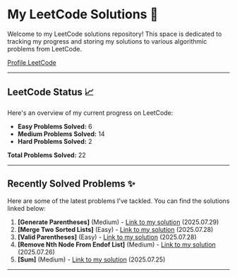 # My LeetCode Solutions 🚀

Welcome to my LeetCode solutions repository! This space is dedicated to tracking my progress and storing my solutions to various algorithmic problems from LeetCode.

[Profile LeetCode](https://leetcode.com/u/L4yoos/)

---

## LeetCode Status 📈

Here's an overview of my current progress on LeetCode:
    
* **Easy Problems Solved:** 6
* **Medium Problems Solved:** 14
* **Hard Problems Solved:** 2
    
**Total Problems Solved:** 22
    

---

## Recently Solved Problems ✨

Here are some of the latest problems I've tackled. You can find the solutions linked below:
    
1.  **[Generate Parentheses]** (Medium) - [Link to my solution](https://github.com/L4yoos/leetcode/blob/main/22_GenerateParentheses_Medium/Solution.java) (2025.07.29)
2.  **[Merge Two Sorted Lists]** (Easy) - [Link to my solution](https://github.com/L4yoos/leetcode/blob/main/21_MergeTwoSortedLists_Easy/Solution.java) (2025.07.28)
3.  **[Valid Parentheses]** (Easy) - [Link to my solution](https://github.com/L4yoos/leetcode/blob/main/20_ValidParentheses_Easy/Solution.java) (2025.07.28)
4.  **[Remove Nth Node From Endof List]** (Medium) - [Link to my solution](https://github.com/L4yoos/leetcode/blob/main/19_RemoveNthNodeFromEndofList_Medium/Solution.java) (2025.07.26)
5.  **[Sum]** (Medium) - [Link to my solution](https://github.com/L4yoos/leetcode/blob/main/18_4Sum_Medium/Solution.java) (2025.07.25)
    
---
